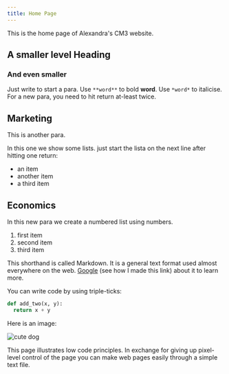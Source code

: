 ```yaml
---
title: Home Page
---
```


This is the home page of Alexandra's CM3 website.

## A smaller level Heading

### And even smaller

Just write to start a para. Use `**word**` to bold **word**. Use `*word*` to italicise. For a new para, you need to hit return at-least twice.

## Marketing

This is another para.

In this one we show some lists. just start the lista on the next line after hitting one return:
- an item
- another item
- a third item

## Economics

In this new para we create a numbered list using numbers.
1. first item
2. second item
3. third item

This shorthand is called Markdown. It is a general text format used almost everywhere on the web. [Google](https://www.google.com) (see how I made this link) about it to learn more.

You can write code by using triple-ticks:

```python
def add_two(x, y):
  return x + y
```

Here is an image:

![cute dog](https://i.imgur.com/dY93WHQ.jpeg)

This page illustrates low code principles. In exchange for giving up pixel-level control of the page you can make web pages easily through a simple text file.
